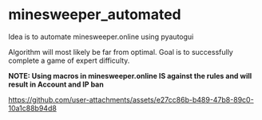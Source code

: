 # minesweeper_automated

Idea is to automate minesweeper.online using pyautogui

Algorithm will most likely be far from optimal. Goal is to successfully complete a game of expert difficulty.

**NOTE: Using macros in minesweeper.online IS against the rules and will result in Account and IP ban**

https://github.com/user-attachments/assets/e27cc86b-b489-47b8-89c0-10a1c88b94d8








